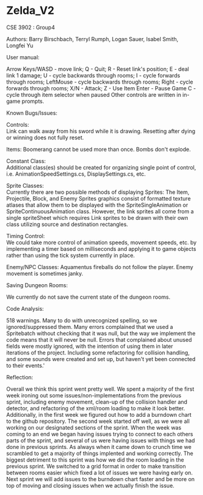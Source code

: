 # Zelda_V2

CSE 3902 : Group4

Authors: Barry Birschbach, Terryl Rumph, Logan Sauer, Isabel Smith, Longfei Yu

User manual:

Arrow Keys/WASD - move link;
Q - Quit;
R - Reset link's position;
E - deal link 1 damage;
U - cycle backwards through rooms;
I - cycle forwards through rooms;
LeftMouse - cycle backwards through rooms;
Right - cycle forwards through rooms;
X/N - Attack;
Z - Use Item
Enter - Pause Game
C - cycle through item selector when paused
Other controls are written in in-game prompts.


Known Bugs/Issues:

Controls:  
Link can walk away from his sword while it is drawing. Resetting after dying or winning does not fully reset.

Items:
Boomerang cannot be used more than once. Bombs don't explode.

Constant Class:  
Additional class(es) should be created for organizing single point of control, i.e. AnimationSpeedSettings.cs, DisplaySettings.cs, etc.

Sprite Classes:  
Currently there are two possible methods of displaying Sprites:  The Item, Projectile, Block, and Enemy Sprites graphics consist of formatted texture atlases that allow them to be displayed with the SpriteSingleAnimation or SpriteContinuousAnimation class.  However, the link sprites all come from a single spriteSheet which requires Link sprites to be drawn with their own class utilizing source and destination rectangles.

Timing Control:  
We could take more control of animation speeds, movement speeds, etc.  by implementing a timer based on milliseconds and applying it to game objects rather than using the tick system currently in place.

Enemy/NPC Classes:
Aquamentus fireballs do not follow the player. Enemy movement is sometimes janky.

Saving Dungeon Rooms:

We currently do not save the current state of the dungeon rooms.

Code Analysis:

518 warnings. Many to do with unrecognized spelling, so we ignored/suppressed them. Many errors complained that we used a Spritebatch without checking that it was null, but the way we implement the code means that it will never be null. Errors that complained about unused fields were mostly ignored, with the intention of using them in later iterations of the project.  Including some refactoring for collision handling, and some sounds were created and set up, but haven't yet been connected to their events.'

Reflection:

Overall we think this sprint went pretty well. We spent a majority of the first week ironing out some issues/non-implementations from the previous sprint, including enemy movement, clean-up of the collision handler and detector, and refactoring of the xml/room loading to make it look better. Additionally, in the first week we figured out how to add a burndown chart to the github repository. The second week started off well, as we were all working on our designated sections of the sprint. When the week was coming to an end we began having issues trying to connect to each others parts of the sprint, and several of us were having issues with things we had done in previous sprints. As always when it came down to crunch time we scrambled to get a majority of things implented and working correctly. The biggest detriment to this sprint was how we did the room loading in the previous sprint. We switched to a grid format in order to make transition between rooms easier which fixed a lot of issues we were having early on. Next sprint we will add issues to the burndown chart faster and be more on top of moving and closing issues when we actually finish the issue.
